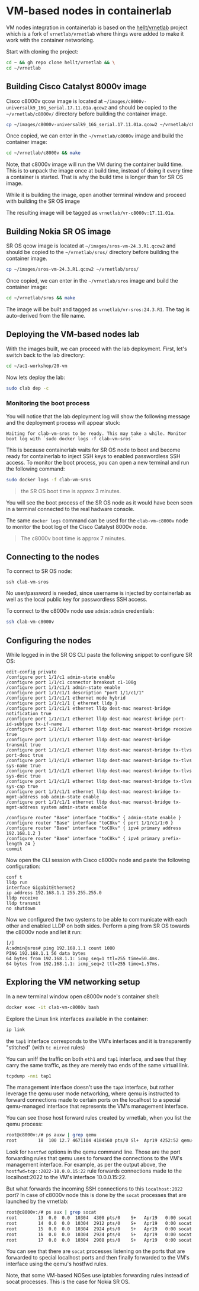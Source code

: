 # VM-based nodes in containerlab

VM nodes integration in containerlab is based on the [hellt/vrnetlab](https://github.com/hellt/vrnetlab) project which is a fork of `vrnetlab/vrnetlab` where things were added to make it work with the container networking.

Start with cloning the project:

```bash
cd ~ && gh repo clone hellt/vrnetlab && \
cd ~/vrnetlab
```

## Building Cisco Catalyst 8000v image

Cisco c8000v qcow image is located at `~/images/c8000v-universalk9_16G_serial.17.11.01a.qcow2` and should be copied to the `~/vrnetlab/c8000v/` directory before building the container image.

```bash
cp ~/images/c8000v-universalk9_16G_serial.17.11.01a.qcow2 ~/vrnetlab/c8000v/
```

Once copied, we can enter in the `~/vrnetlab/c8000v` image and build the container image:

```bash
cd ~/vrnetlab/c8000v && make
```

Note, that c8000v image will run the VM during the container build time. This is to unpack the image once at build time, instead of doing it every time a container is started. That is why the build time is longer than for SR OS image.

While it is building the image, open another terminal window and proceed with building the SR OS image

The resulting image will be tagged as `vrnetlab/vr-c8000v:17.11.01a`.

## Building Nokia SR OS image

SR OS qcow image is located at `~/images/sros-vm-24.3.R1.qcow2` and should be copied to the `~/vrnetlab/sros/` directory before building the container image.

```bash
cp ~/images/sros-vm-24.3.R1.qcow2 ~/vrnetlab/sros/
```

Once copied, we can enter in the `~/vrnetlab/sros` image and build the container image:

```bash
cd ~/vrnetlab/sros && make
```

The image will be built and tagged as `vrnetlab/vr-sros:24.3.R1`. The tag is auto-derived from the file name.

## Deploying the VM-based nodes lab

With the images built, we can proceed with the lab deployment. First, let's switch back to the lab directory:

```bash
cd ~/ac1-workshop/20-vm
```

Now lets deploy the lab:

```bash
sudo clab dep -c
```

### Monitoring the boot process

You will notice that the lab deployment log will show the following message and the deployment process will appear stuck:

```
Waiting for clab-vm-sros to be ready. This may take a while. Monitor boot log with `sudo docker logs -f clab-vm-sros`
```

This is because containerlab waits for SR OS node to boot and become ready for containerlab to inject SSH keys to enabled passwordless SSH access. To monitor the boot process, you can open a new terminal and run the following command:

```bash
sudo docker logs -f clab-vm-sros
```

> the SR OS boot time is approx 3 minutes.

You will see the boot process of the SR OS node as it would have been seen in a terminal connected to the real hadware console.

The same `docker logs` command can be used for the `clab-vm-c8000v` node to monitor the boot log of the Cisco Catalyst 8000v node.

> The c8000v boot time is approx 7 minutes.

## Connecting to the nodes

To connect to SR OS node:

```
ssh clab-vm-sros
```

No user/password is needed, since username is injected by containerlab as well as the local public key for passwordless SSH access.

To connect to the c8000v node use `admin:admin` credentials:

```bash
ssh clab-vm-c8000v
```

## Configuring the nodes

While logged in in the SR OS CLI paste the following snippet to configure SR OS:

```
edit-config private
/configure port 1/1/c1 admin-state enable
/configure port 1/1/c1 connector breakout c1-100g
/configure port 1/1/c1/1 admin-state enable
/configure port 1/1/c1/1 description "port 1/1/c1/1"
/configure port 1/1/c1/1 ethernet mode hybrid
/configure port 1/1/c1/1 { ethernet lldp }
/configure port 1/1/c1/1 ethernet lldp dest-mac nearest-bridge notification true
/configure port 1/1/c1/1 ethernet lldp dest-mac nearest-bridge port-id-subtype tx-if-name
/configure port 1/1/c1/1 ethernet lldp dest-mac nearest-bridge receive true
/configure port 1/1/c1/1 ethernet lldp dest-mac nearest-bridge transmit true
/configure port 1/1/c1/1 ethernet lldp dest-mac nearest-bridge tx-tlvs port-desc true
/configure port 1/1/c1/1 ethernet lldp dest-mac nearest-bridge tx-tlvs sys-name true
/configure port 1/1/c1/1 ethernet lldp dest-mac nearest-bridge tx-tlvs sys-desc true
/configure port 1/1/c1/1 ethernet lldp dest-mac nearest-bridge tx-tlvs sys-cap true
/configure port 1/1/c1/1 ethernet lldp dest-mac nearest-bridge tx-mgmt-address oob admin-state enable
/configure port 1/1/c1/1 ethernet lldp dest-mac nearest-bridge tx-mgmt-address system admin-state enable

/configure router "Base" interface "toC8kv" { admin-state enable }
/configure router "Base" interface "toC8kv" { port 1/1/c1/1:0 }
/configure router "Base" interface "toC8kv" { ipv4 primary address 192.168.1.2 }
/configure router "Base" interface "toC8kv" { ipv4 primary prefix-length 24 }
commit
```

Now open the CLI session with Cisco c8000v node and paste the following configuration:

```
conf t
lldp run
interface GigabitEthernet2
ip address 192.168.1.1 255.255.255.0
lldp receive
lldp transmit
no shutdown
```

Now we configured the two systems to be able to communicate with each other and enabled LLDP on both sides. Perform a ping from SR OS towards the c8000v node and let it run:

```
[/]
A:admin@sros# ping 192.168.1.1 count 1000
PING 192.168.1.1 56 data bytes
64 bytes from 192.168.1.1: icmp_seq=1 ttl=255 time=50.4ms.
64 bytes from 192.168.1.1: icmp_seq=2 ttl=255 time=1.57ms.
```

## Exploring the VM networking setup

In a new terminal window open c8000v node's container shell:

```bash
docker exec -it clab-vm-c8000v bash
```

Explore the Linux link interfaces available in the container:

```bash
ip link
```

the `tap1` interface corresponds to the VM's interfaces and it is transparently "stitched" (with `tc mirred` rules)

You can sniff the traffic on both `eth1` and `tap1` interface, and see that they carry the same traffic, as they are merely two ends of the same virtual link.

```bash
tcpdump -nni tap1
```

The management interface doesn't use the `tapX` interface, but rather leverage the qemu user mode networking, where qemu is instructed to forward connections made to certain ports on the localhost to a special qemu-managed interface that represents the VM's management interface.

You can see those host forward rules created by vrnetlab, when you list the qemu process:

```bash
root@c8000v:/# ps auxw | grep qemu
root        18  100 12.7 4671104 4184560 pts/0 Sl+  Apr19 4252:52 qemu-system-x86_64 -enable-kvm -display none -machine pc -monitor tcp:0.0.0.0:4000,server,nowait -m 4096 -serial telnet:0.0.0.0:5000,server,nowait -drive if=ide,file=/c8000v-universalk9_16G_serial.17.11.01a-overlay-overlay-overlay.qcow2 -device pci-bridge,chassis_nr=1,id=pci.1 -device vmxnet3,netdev=p00,mac=0C:00:6b:ff:46:00 -netdev user,id=p00,net=10.0.0.0/24,tftp=/tftpboot,hostfwd=tcp::2022-10.0.0.15:22,hostfwd=udp::2161-10.0.0.15:161,hostfwd=tcp::2830-10.0.0.15:830,hostfwd=tcp::2080-10.0.0.15:80,hostfwd=tcp::2443-10.0.0.15:443 -device vmxnet3,netdev=p01,mac=0C:00:50:19:05:01,bus=pci.1,addr=0x2 -netdev tap,id=p01,ifname=tap1,script=/etc/tc-tap-ifup,downscript=no
```

Look for `hostfwd` options in the qemu command line. Those are the port forwarding rules that qemu uses to forward the connections to the VM's management interface. For example, as per the output above, the `hostfwd=tcp::2022-10.0.0.15:22` rule forwards connections made to the localhost:2022 to the VM's interface 10.0.0.15:22.

But what forwards the incoming SSH connections to this `localhost:2022` port? In case of c8000v node this is done by the `socat` processes that are launched by the vrnetlab:

```bash
root@c8000v:/# ps aux | grep socat
root        13  0.0  0.0  10304  4300 pts/0    S+   Apr19   0:00 socat TCP-LISTEN:22,fork TCP:127.0.0.1:2022
root        14  0.0  0.0  10304  2912 pts/0    S+   Apr19   0:00 socat UDP-LISTEN:161,fork UDP:127.0.0.1:2161
root        15  0.0  0.0  10304  2924 pts/0    S+   Apr19   0:00 socat TCP-LISTEN:830,fork TCP:127.0.0.1:2830
root        16  0.0  0.0  10304  2924 pts/0    S+   Apr19   0:00 socat TCP-LISTEN:80,fork TCP:127.0.0.1:2080
root        17  0.0  0.0  10304  2908 pts/0    S+   Apr19   0:00 socat TCP-LISTEN:443,fork TCP:127.0.0.1:2443
```

You can see that there are `socat` processes listening on the ports that are forwarded to special localhost ports and then finally forwarded to the VM's interface using the qemu's hostfwd rules.

Note, that some VM-based NOSes use iptables forwarding rules instead of socat processes. This is the case for Nokia SR OS.
